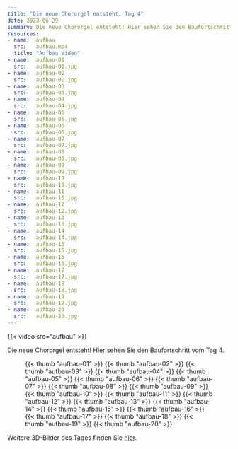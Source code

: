 ```yaml
---
title: "Die neue Chororgel entsteht: Tag 4"
date: 2023-06-29
summary: Die neue Chororgel entsteht! Hier sehen Sie den Baufortschritt vom Tag 4.
resources:
- name:  aufbau
  src:   aufbau.mp4
  title: "Aufbau Video"
- name:  aufbau-01
  src:   aufbau-01.jpg
- name:  aufbau-02
  src:   aufbau-02.jpg
- name:  aufbau-03
  src:   aufbau-03.jpg
- name:  aufbau-04
  src:   aufbau-04.jpg
- name:  aufbau-05
  src:   aufbau-05.jpg
- name:  aufbau-06
  src:   aufbau-06.jpg
- name:  aufbau-07
  src:   aufbau-07.jpg
- name:  aufbau-08
  src:   aufbau-08.jpg
- name:  aufbau-09
  src:   aufbau-09.jpg
- name:  aufbau-10
  src:   aufbau-10.jpg
- name:  aufbau-11
  src:   aufbau-11.jpg
- name:  aufbau-12
  src:   aufbau-12.jpg
- name:  aufbau-13
  src:   aufbau-13.jpg
- name:  aufbau-14
  src:   aufbau-14.jpg
- name:  aufbau-15
  src:   aufbau-15.jpg
- name:  aufbau-16
  src:   aufbau-16.jpg
- name:  aufbau-17
  src:   aufbau-17.jpg
- name:  aufbau-18
  src:   aufbau-18.jpg
- name:  aufbau-19
  src:   aufbau-19.jpg
- name:  aufbau-20
  src:   aufbau-20.jpg
---
```


{{< video src="aufbau" >}}

Die neue Chororgel entsteht! Hier sehen Sie den Baufortschritt vom Tag 4.

<figure class="gallery">

{{< thumb "aufbau-01" >}}
{{< thumb "aufbau-02" >}}
{{< thumb "aufbau-03" >}}
{{< thumb "aufbau-04" >}}
{{< thumb "aufbau-05" >}}
{{< thumb "aufbau-06" >}}
{{< thumb "aufbau-07" >}}
{{< thumb "aufbau-08" >}}
{{< thumb "aufbau-09" >}}
{{< thumb "aufbau-10" >}}
{{< thumb "aufbau-11" >}}
{{< thumb "aufbau-12" >}}
{{< thumb "aufbau-13" >}}
{{< thumb "aufbau-14" >}}
{{< thumb "aufbau-15" >}}
{{< thumb "aufbau-16" >}}
{{< thumb "aufbau-17" >}}
{{< thumb "aufbau-18" >}}
{{< thumb "aufbau-19" >}}
{{< thumb "aufbau-20" >}}

</figure>

Weitere 3D-Bilder des Tages finden Sie [hier](https://gopro.com/v/rdDBpKm4kZ8EO).